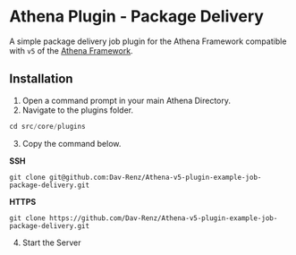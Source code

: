 # Athena Plugin - Package Delivery

A simple package delivery job plugin for the Athena Framework compatible with `v5` of the [Athena Framework](https://athenaframework.com/).

## Installation

1. Open a command prompt in your main Athena Directory.
2. Navigate to the plugins folder.

```ts
cd src/core/plugins
```

3. Copy the command below.

**SSH**

```
git clone git@github.com:Dav-Renz/Athena-v5-plugin-example-job-package-delivery.git
```

**HTTPS**
```
git clone https://github.com/Dav-Renz/Athena-v5-plugin-example-job-package-delivery.git
```

4. Start the Server
